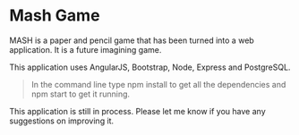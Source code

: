 # Mash Game

MASH is a paper and pencil game that has been turned into a web application.
It is a future imagining game.

This application uses AngularJS, Bootstrap, Node, Express and PostgreSQL.

>In the command line type npm install to get all the dependencies and npm start to get it running.

This application is still in process. Please let me know if you have any suggestions on improving it.
